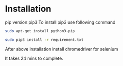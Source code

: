 # Installation
pip version:pip3
To install pip3 use following command
```bash
sudo apt-get install python3-pip
```
```bash
sudo pip3 install -r requirement.txt
```
After above installation install chromedriver for selenium

It takes 24 mins to complete.

